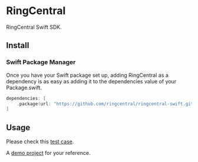 # RingCentral

RingCentral Swift SDK.


## Install

### Swift Package Manager

Once you have your Swift package set up, adding RingCentral as a dependency is as easy as adding it to the dependencies value of your Package.swift.

```swift
dependencies: [
    .package(url: "https://github.com/ringcentral/ringcentral-swift.git", .branch("dev"))
]
```


## Usage

Please check this [test case](./Tests/RingCentralTests/RingCentralTests.swift).

A [demo project](https://github.com/tylerlong/ringcentral-swift-demo) for your reference.
